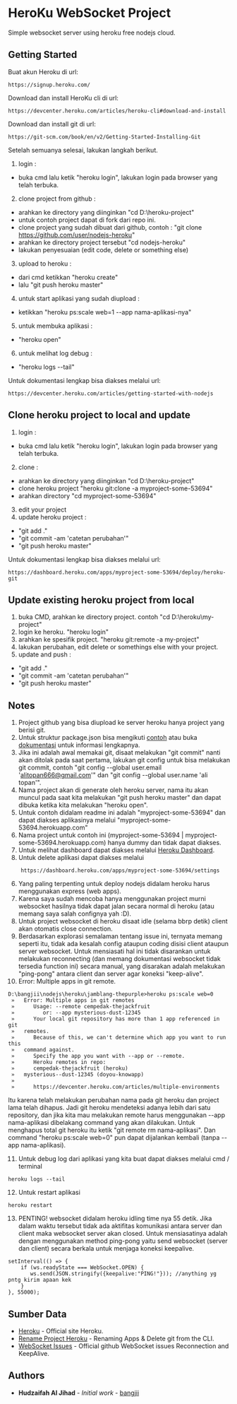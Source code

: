 # HeroKu WebSocket Project

Simple websocket server using heroku free nodejs cloud.

## Getting Started

Buat akun Heroku di url:

```
https://signup.heroku.com/
```

Download dan install HeroKu cli di url:

```
https://devcenter.heroku.com/articles/heroku-cli#download-and-install
```

Download dan install git di url:

```
https://git-scm.com/book/en/v2/Getting-Started-Installing-Git
```

Setelah semuanya selesai, lakukan langkah berikut.
1. login :
* buka cmd lalu ketik "heroku login", lakukan login pada browser yang telah terbuka.
2. clone project from github :
* arahkan ke directory yang diinginkan "cd D:\heroku-project"
* untuk contoh project dapat di fork dari repo ini. 
* clone project yang sudah dibuat dari github, contoh : "git clone https://github.com/user/nodejs-heroku"
* arahkan ke directory project tersebut "cd nodejs-heroku"
* lakukan penyesuaian (edit code, delete or something else)
3. upload to heroku :
* dari cmd ketikkan "heroku create"
* lalu "git push heroku master"
4. untuk start aplikasi yang sudah diupload :
* ketikkan "heroku ps:scale web=1 --app nama-aplikasi-nya"
5. untuk membuka aplikasi : 
* "heroku open"
6. untuk melihat log debug :
* "heroku logs --tail"

Untuk dokumentasi lengkap bisa diakses melalui url:

```
https://devcenter.heroku.com/articles/getting-started-with-nodejs
```

## Clone heroku project to local and update
1. login :
* buka cmd lalu ketik "heroku login", lakukan login pada browser yang telah terbuka.
2. clone : 
* arahkan ke directory yang diinginkan "cd D:\heroku-project"
* clone heroku project "heroku git:clone -a myproject-some-53694"
* arahkan directory "cd myproject-some-53694"
3. edit your project
4. update heroku project :
* "git add ."
* "git commit -am 'catetan perubahan'"
* "git push heroku master"

Untuk dokumentasi lengkap bisa diakses melalui url:

```
https://dashboard.heroku.com/apps/myproject-some-53694/deploy/heroku-git
```

## Update existing heroku project from local
1. buka CMD, arahkan ke directory project. contoh "cd D:\heroku\my-project"
2. login ke heroku. "heroku login"
3. arahkan ke spesifik project. "heroku git:remote -a my-project"
4. lakukan perubahan, edit delete or somethings else with your project.
5. update and push :
* "git add ."
* "git commit -am 'catetan perubahan'"
* "git push heroku master" 

## Notes
1. Project github yang bisa diupload ke server heroku hanya project yang berisi git.
2. Untuk struktur package.json bisa mengikuti [contoh](https://github.com/bangjii/heroku-ws/blob/master/package.json) atau buka [dokumentasi](https://devcenter.heroku.com/articles/getting-started-with-nodejs#declare-app-dependencies) untuk informasi lengkapnya.
3. Jika ini adalah awal memakai git, disaat melakukan "git commit" nanti akan ditolak pada saat pertama, lakukan git config untuk bisa melakukan git commit, contoh "git config --global user.email 'alitopan666@gmail.com'" dan "git config --global user.name 'ali topan'".
4. Nama project akan di generate oleh heroku server, nama itu akan muncul pada saat kita melakukan "git push heroku master" dan dapat dibuka ketika kita melakukan "heroku open".
5. Untuk contoh didalam readme ini adalah "myproject-some-53694" dan dapat diakses aplikasinya melalui "myproject-some-53694.herokuapp.com"
6. Nama project untuk contoh ini (myproject-some-53694 | myproject-some-53694.herokuapp.com) hanya dummy dan tidak dapat diakses.
4. Untuk melihat dashboard dapat diakses melalui [Heroku Dashboard](https://dashboard.heroku.com/apps).
5. Untuk delete aplikasi dapat diakses melalui

```
	https://dashboard.heroku.com/apps/myproject-some-53694/settings
```

6. Yang paling terpenting untuk deploy nodejs didalam heroku harus menggunakan express (web apps).
7. Karena saya sudah mencoba hanya menggunakan project murni websocket hasilnya tidak dapat jalan secara normal di heroku (atau memang saya salah confignya yah :D).
8. Untuk project websocket di heroku disaat idle (selama bbrp detik) client akan otomatis close connection.
9. Berdasarkan explorasi semalaman tentang issue ini, ternyata memang seperti itu, tidak ada kesalah config ataupun coding disisi client ataupun server websocket. Untuk mensiasati hal ini tidak disarankan untuk melakukan reconnecting (dan memang dokumentasi websocket tidak tersedia function ini) secara manual, yang disarakan adalah melakukan "ping-pong" antara client dan server agar koneksi "keep-alive".
10. Error: Multiple apps in git remote.

```
D:\bangjii\nodejs\heroku\jamblang-thepurple>heroku ps:scale web=0
 »   Error: Multiple apps in git remotes
 »      Usage: --remote cempedak-thejackfruit
 »         or: --app mysterious-dust-12345
 »      Your local git repository has more than 1 app referenced in git
 »   remotes.
 »      Because of this, we can't determine which app you want to run this
 »   command against.
 »      Specify the app you want with --app or --remote.
 »      Heroku remotes in repo:
 »      cempedak-thejackfruit (heroku)
 »   mysterious--dust-12345 (doyou-knowapp)
 »
 »      https://devcenter.heroku.com/articles/multiple-environments
``` 

Itu karena telah melakukan perubahan nama pada git heroku dan project lama telah dihapus. Jadi git heroku mendeteksi adanya lebih dari satu repository, dan jika kita mau melakukan remote harus menggunakan --app nama-aplikasi dibelakang command yang akan dilakukan.
Untuk menghapus total git heroku itu ketik "git remote rm nama-aplikasi". Dan command "heroku ps:scale web=0" pun dapat dijalankan kembali (tanpa --app nama-aplikasi).

11. Untuk debug log dari aplikasi yang kita buat dapat diakses melalui cmd / terminal
```
heroku logs --tail
```

12. Untuk restart aplikasi
```
heroku restart
```

13. PENTING! websocket didalam heroku idling time nya 55 detik. Jika dalam waktu tersebut tidak ada aktifitas komunikasi antara server dan client maka websocket server akan closed. Untuk mensiasatinya adalah dengan menggunakan method ping-pong yaitu send websocket (server dan client) secara berkala untuk menjaga koneksi keepalive.
```
setInterval(() => {
	if (ws.readyState === WebSocket.OPEN) {
	   ws.send(JSON.stringify({keepalive:"PING!"})); //anything yg pntg kirim apaan kek
	}
}, 55000);
```

## Sumber Data

* [Heroku](https://www.heroku.com/) - Official site Heroku.
* [Rename Project Heroku](https://devcenter.heroku.com/articles/renaming-apps) - Renaming Apps & Delete git from the CLI.
* [WebSocket Issues](https://github.com/websockets/ws/issues/767) - Official github WebSocket issues Reconnection and KeepAlive.

## Authors

* **Hudzaifah Al Jihad** - *Initial work* - [bangjii](https://github.com/bangjii)
